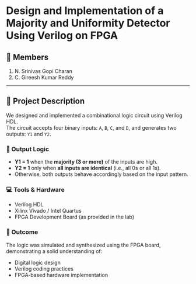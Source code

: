 # Design and Implementation of a Majority and Uniformity Detector Using Verilog on FPGA

## 👥 Members
1. N. Srinivas Gopi Charan  
2. C. Gireesh Kumar Reddy

---

## 📄 Project Description

We designed and implemented a combinational logic circuit using Verilog HDL.  
The circuit accepts four binary inputs: `A`, `B`, `C`, and `D`, and generates two outputs: `Y1` and `Y2`.

### 🔧 Output Logic
- **Y1 = 1** when the **majority (3 or more)** of the inputs are high.  
- **Y2 = 1** only when **all inputs are identical** (i.e., all 0s or all 1s).  
- Otherwise, both outputs behave accordingly based on the input pattern.

### 💻 Tools & Hardware
- Verilog HDL  
- Xilinx Vivado / Intel Quartus  
- FPGA Development Board (as provided in the lab)

### 🧪 Outcome
The logic was simulated and synthesized using the FPGA board, demonstrating a solid understanding of:
- Digital logic design  
- Verilog coding practices  
- FPGA-based hardware implementation
